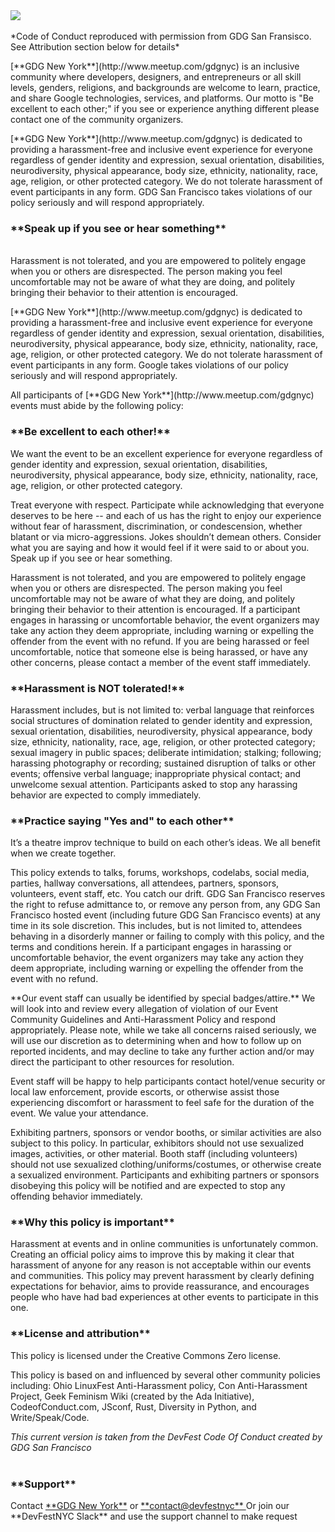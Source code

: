 
<div>

<div>
<img align="center" src="/images/dfnyc/blog_coc.jpg" />
</div>

<br/>
*Code of Conduct reproduced with permission from GDG San Fransisco. See Attribution section below for details*

<p>
[**GDG New York**](http://www.meetup.com/gdgnyc) is an inclusive community where developers, designers, and entrepreneurs or all skill levels, genders, religions, and backgrounds are welcome to learn, practice, and share Google technologies, services, and platforms. Our motto is "Be excellent to each other;" if you see or experience anything different please contact one of the community organizers. </p>

<p>
[**GDG New York**](http://www.meetup.com/gdgnyc) is dedicated to providing a harassment-free and inclusive event experience for everyone regardless of gender identity and expression, sexual orientation, disabilities, neurodiversity, physical appearance, body size, ethnicity, nationality, race, age, religion, or other protected category. We do not tolerate harassment of event participants in any form. GDG San Francisco takes violations of our policy seriously and will respond appropriately.</p>


<h3> **Speak up if you see or hear something** </h3>
<br/>
<quote>
Harassment is not tolerated, and you are empowered to politely engage when you or others are disrespected. The person making you feel uncomfortable may not be aware of what they are doing, and politely bringing their behavior to their attention is encouraged. 
</quote>

<p>
[**GDG New York**](http://www.meetup.com/gdgnyc) is dedicated to providing a harassment-free and inclusive event experience for everyone regardless of gender identity and expression, sexual orientation, disabilities, neurodiversity, physical appearance, body size, ethnicity, nationality, race, age, religion, or other protected category. We do not tolerate harassment of event participants in any form. Google takes violations of our policy seriously and will respond appropriately.</p>

<p>
All participants of [**GDG New York**](http://www.meetup.com/gdgnyc) events must abide by the following policy:</p>

<h3> **Be excellent to each other!** </h3>
<p>

 We want the event to be an excellent experience for everyone regardless of gender identity and expression, sexual orientation, disabilities, neurodiversity, physical appearance, body size, ethnicity, nationality, race, age, religion, or other protected category. </p>

 <p>Treat everyone with respect. Participate while acknowledging that everyone deserves to be here -- and each of us has the right to enjoy our experience without fear of harassment, discrimination, or condescension, whether blatant or via micro-aggressions. Jokes shouldn’t demean others. Consider what you are saying and how it would feel if it were said to or about you. Speak up if you see or hear something. 

 <p>Harassment is not tolerated, and you are empowered to politely engage when you or others are disrespected. The person making you feel uncomfortable may not be aware of what they are doing, and politely bringing their behavior to their attention is encouraged. If a participant engages in harassing or uncomfortable behavior, the event organizers may take any action they deem appropriate, including warning or expelling the offender from the event with no refund. If you are being harassed or feel uncomfortable, notice that someone else is being harassed, or have any other concerns, please contact a member of the event staff immediately. </p>

<h3> **Harassment is NOT tolerated!** </h3>
<p>
Harassment includes, but is not limited to: verbal language that reinforces social structures of domination related to gender identity and expression, sexual orientation, disabilities, neurodiversity, physical appearance, body size, ethnicity, nationality, race, age, religion, or other protected category; sexual imagery in public spaces; deliberate intimidation; stalking; following; harassing photography or recording; sustained disruption of talks or other events; offensive verbal language; inappropriate physical contact; and unwelcome sexual attention. Participants asked to stop any harassing behavior are expected to comply immediately.

<h3> **Practice saying "Yes and" to each other** </h3>
<p>
It’s a theatre improv technique to build on each other’s ideas. We all benefit when we create together.
</p>
<p>
This policy extends to talks, forums, workshops, codelabs, social media, parties, hallway conversations, all attendees, partners, sponsors, volunteers, event staff, etc. You catch our drift. GDG San Francisco reserves the right to refuse admittance to, or remove any person from, any GDG San Francisco hosted event (including future GDG San Francisco events) at any time in its sole discretion. This includes, but is not limited to, attendees behaving in a disorderly manner or failing to comply with this policy, and the terms and conditions herein. If a participant engages in harassing or uncomfortable behavior, the event organizers may take any action they deem appropriate, including warning or expelling the offender from the event with no refund.
</p>
<p>
**Our event staff can usually be identified by special badges/attire.** We will look into and review every allegation of violation of our Event Community Guidelines and Anti-Harassment Policy and respond appropriately. Please note, while we take all concerns raised seriously, we will use our discretion as to determining when and how to follow up on reported incidents, and may decline to take any further action and/or may direct the participant to other resources for resolution.
</p>
<p>
Event staff will be happy to help participants contact hotel/venue security or local law enforcement, provide escorts, or otherwise assist those experiencing discomfort or harassment to feel safe for the duration of the event. We value your attendance.
</p>
<p>
Exhibiting partners, sponsors or vendor booths, or similar activities are also subject to this policy. In particular, exhibitors should not use sexualized images, activities, or other material. Booth staff (including volunteers) should not use sexualized clothing/uniforms/costumes, or otherwise create a sexualized environment. Participants and exhibiting partners or sponsors disobeying this policy will be notified and are expected to stop any offending behavior immediately.
</p>

<h3> **Why this policy is important** </h3>
<p>
Harassment at events and in online communities is unfortunately common. Creating an official policy aims to improve this by making it clear that harassment of anyone for any reason is not acceptable within our events and communities. This policy may prevent harassment by clearly defining expectations for behavior, aims to provide reassurance, and encourages people who have had bad experiences at other events to participate in this one.
</p>

<h3> **License and attribution** </h3>
<p>
This policy is licensed under the Creative Commons Zero license.

This policy is based on and influenced by several other community policies including: Ohio LinuxFest Anti-Harassment policy, Con Anti-Harassment Project, Geek Feminism Wiki (created by the Ada Initiative), CodeofConduct.com, JSconf, Rust, Diversity in Python, and Write/Speak/Code.
</p>

_This current version is taken from the DevFest Code Of Conduct created by GDG San Francisco_
<br/><br/>

<h3> **Support** </h3>
<p>
Contact <a href="mailto:gdgnyc@gmail.com">**GDG New York**</a> or <a href="mailto:contact@devfestnyc.com"> **contact@devfestnyc** </a> Or join our **DevFestNYC Slack** and use the support channel to make request
</p>
</div>
